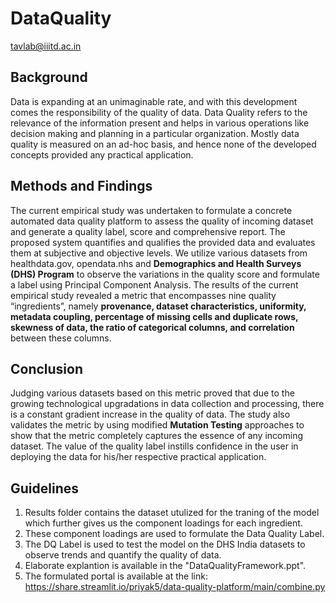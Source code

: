 # DataQuality
tavlab@iiitd.ac.in

## Background
Data is expanding at an unimaginable rate, and with this development comes the responsibility of the quality of data. Data Quality refers to the relevance of the information present and helps in various operations like decision making and planning in a particular organization. Mostly data quality is measured on an ad-hoc basis, and hence none of the developed concepts provided any practical application. 
## Methods and Findings
The current empirical study was undertaken to formulate a concrete automated data quality platform to assess the quality of incoming dataset and generate a quality label, score and comprehensive report. The proposed system quantifies and qualifies the provided data and evaluates them at subjective and objective levels. We utilize various datasets from healthdata.gov, opendata.nhs and **Demographics and Health Surveys (DHS) Program** to observe the variations in the quality score and formulate a label using Principal Component Analysis. The results of the current empirical study revealed a metric that encompasses nine quality “ingredients”, namely **provenance, dataset characteristics, uniformity, metadata coupling, percentage of missing cells and duplicate rows, skewness of data, the ratio of categorical columns, and correlation** between these columns. 
## Conclusion
Judging various datasets based on this metric proved that due to the growing technological upgradations in data collection and processing, there is a constant gradient increase in the quality of data. The study also validates the metric by using modified **Mutation Testing** approaches to show that the metric completely captures the essence of any incoming dataset. The value of the quality label instills confidence in the user in deploying the data for his/her respective practical application.

## Guidelines
1. Results folder contains the dataset utulized for the traning of the model which further gives us the component loadings for each ingredient. 
2. These component loadings are used to formulate the Data Quality Label.
3. The DQ Label is used to test the model on the DHS India datasets to observe trends and quantify the quality of data. 
4. Elaborate explantion is available in the "DataQualityFramework.ppt". 
5. The formulated portal is available at the link: https://share.streamlit.io/priyak5/data-quality-platform/main/combine.py 
